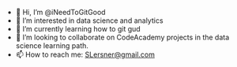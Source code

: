 - 👋 Hi, I’m @iNeedToGitGood
- 👀 I’m interested in data science and analytics
- 🌱 I’m currently learning how to git gud
- 💞️ I’m looking to collaborate on CodeAcademy projects in the data science learning path.
- 📫 How to reach me: SLersner@gmail.com

<!---
iNeedToGitGood/iNeedToGitGood is a ✨ special ✨ repository because its `README.md` (this file) appears on your GitHub profile.
You can click the Preview link to take a look at your changes.
--->
